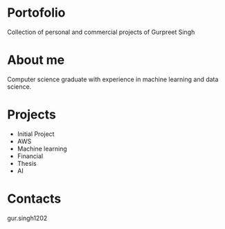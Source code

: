 # Portofolio
Collection of personal and commercial projects of Gurpreet Singh

# About me

Computer science graduate with experience in machine learning and data science. 

# Projects

- Initial Project 
- AWS
- Machine learning
- Financial 
- Thesis
- AI

# Contacts 

gur.singh1202
